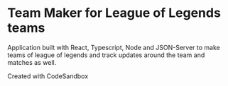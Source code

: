 # Team Maker for League of Legends teams

Application built with React, Typescript, Node and JSON-Server to make teams of league of legends and track updates around the team and matches as well.

Created with CodeSandbox
